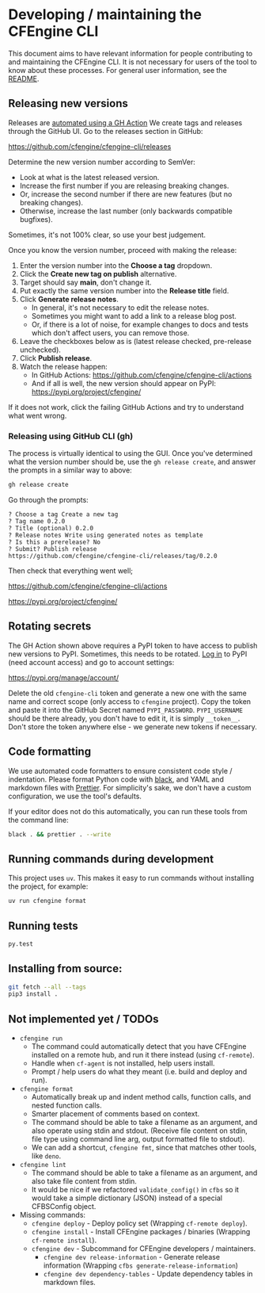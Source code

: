 # Developing / maintaining the CFEngine CLI

This document aims to have relevant information for people contributing to and maintaining the CFEngine CLI.
It is not necessary for users of the tool to know about these processes.
For general user information, see the [README](./README.md).

## Releasing new versions

Releases are [automated using a GH Action](https://github.com/cfengine/cfengine-cli/blob/main/.github/workflows/pypi-publish.yml)
We create tags and releases through the GitHub UI.
Go to the releases section in GitHub:

https://github.com/cfengine/cfengine-cli/releases

Determine the new version number according to SemVer:

- Look at what is the latest released version.
- Increase the first number if you are releasing breaking changes.
- Or, increase the second number if there are new features (but no breaking changes).
- Otherwise, increase the last number (only backwards compatible bugfixes).

Sometimes, it's not 100% clear, so use your best judgement.

Once you know the version number, proceed with making the release:

1. Enter the version number into the **Choose a tag** dropdown.
2. Click the **Create new tag on publish** alternative.
3. Target should say **main**, don't change it.
4. Put exactly the same version number into the **Release title** field.
5. Click **Generate release notes**.
   - In general, it's not necessary to edit the release notes.
   - Sometimes you might want to add a link to a release blog post.
   - Or, if there is a lot of noise, for example changes to docs and tests which don't affect users, you can remove those.
6. Leave the checkboxes below as is (latest release checked, pre-release unchecked).
7. Click **Publish release**.
8. Watch the release happen:
   - In GitHub Actions: https://github.com/cfengine/cfengine-cli/actions
   - And if all is well, the new version should appear on PyPI: https://pypi.org/project/cfengine/

If it does not work, click the failing GitHub Actions and try to understand what went wrong.

### Releasing using GitHub CLI (gh)

The process is virtually identical to using the GUI.
Once you've determined what the version number should be, use the `gh release create`, and answer the prompts in a similar way to above:

```bash
gh release create
```

Go through the prompts:

```
? Choose a tag Create a new tag
? Tag name 0.2.0
? Title (optional) 0.2.0
? Release notes Write using generated notes as template
? Is this a prerelease? No
? Submit? Publish release
https://github.com/cfengine/cfengine-cli/releases/tag/0.2.0
```

Then check that everything went well;

https://github.com/cfengine/cfengine-cli/actions

https://pypi.org/project/cfengine/

## Rotating secrets

The GH Action shown above requires a PyPI token to have access to publish new versions to PyPI.
Sometimes, this needs to be rotated.
[Log in](https://pypi.org/account/login/) to PyPI (need account access) and go to account settings:

https://pypi.org/manage/account/

Delete the old `cfengine-cli` token and generate a new one with the same name and correct scope (only access to `cfengine` project).
Copy the token and paste it into the GitHub Secret named `PYPI_PASSWORD`.
`PYPI_USERNAME` should be there already, you don't have to edit it, it is simply `__token__`.
Don't store the token anywhere else - we generate new tokens if necessary.

## Code formatting

We use automated code formatters to ensure consistent code style / indentation.
Please format Python code with [black](https://pypi.org/project/black/), and YAML and markdown files with [Prettier](https://prettier.io/).
For simplicity's sake, we don't have a custom configuration, we use the tool's defaults.

If your editor does not do this automatically, you can run these tools from the command line:

```bash
black . && prettier . --write
```

## Running commands during development

This project uses `uv`.
This makes it easy to run commands without installing the project, for example:

```bash
uv run cfengine format
```

## Running tests

```bash
py.test
```

## Installing from source:

```bash
git fetch --all --tags
pip3 install .
```

## Not implemented yet / TODOs

- `cfengine run`
  - The command could automatically detect that you have CFEngine installed on a remote hub, and run it there instead (using `cf-remote`).
  - Handle when `cf-agent` is not installed, help users install.
  - Prompt / help users do what they meant (i.e. build and deploy and run).
- `cfengine format`
  - Automatically break up and indent method calls, function calls, and nested function calls.
  - Smarter placement of comments based on context.
  - The command should be able to take a filename as an argument, and also operate using stdin and stdout.
    (Receive file content on stdin, file type using command line arg, output formatted file to stdout).
  - We can add a shortcut, `cfengine fmt`, since that matches other tools, like `deno`.
- `cfengine lint`
  - The command should be able to take a filename as an argument, and also take file content from stdin.
  - It would be nice if we refactored `validate_config()` in `cfbs` so it would take a simple dictionary (JSON) instead of a special CFBSConfig object.
- Missing commands:
  - `cfengine deploy` - Deploy policy set (Wrapping `cf-remote deploy`).
  - `cfengine install` - Install CFEngine packages / binaries (Wrapping `cf-remote install`).
  - `cfengine dev` - Subcommand for CFEngine developers / maintainers.
    - `cfengine dev release-information` - Generate release information (Wrapping `cfbs generate-release-information`)
    - `cfengine dev dependency-tables` - Update dependency tables in markdown files.
